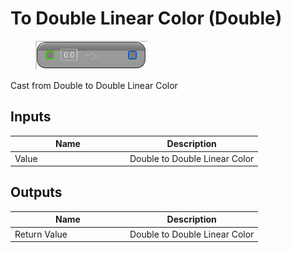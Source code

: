 # To Double Linear Color (Double)

<div align="left" data-full-width="false">

<figure><img src="../../../../.gitbook/assets/To_Double_Linear_Color_(Double).png" alt=""><figcaption></figcaption></figure>

</div>

Cast from Double to Double Linear Color

## Inputs

<table><thead><tr><th width="170">Name</th><th>Description</th></tr></thead><tbody><tr><td>Value</td><td>Double to Double Linear Color</td></tr></tbody></table>

## Outputs

<table><thead><tr><th width="170">Name</th><th>Description</th></tr></thead><tbody><tr><td>Return Value</td><td>Double to Double Linear Color</td></tr></tbody></table>
